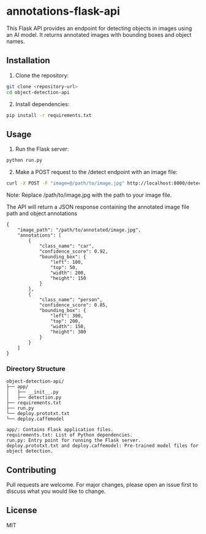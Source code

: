 # annotations-flask-api
This Flask API provides an endpoint for detecting objects in images using an AI model. It returns annotated images with bounding boxes and object names.

## Installation

1. Clone the repository:

```bash
git clone <repository-url>
cd object-detection-api
```
2. Install dependencies:

```bash
pip install -r requirements.txt
```

## Usage

1. Run the Flask server:

```bash
python run.py
```

2. Make a POST request to the /detect endpoint with an image file:

```bash
curl -X POST -F "image=@/path/to/image.jpg" http://localhost:8000/detect
```

Note: Replace /path/to/image.jpg with the path to your image file.

The API will return a JSON response containing the annotated image file path and object annotations

```plaintext
{
    "image_path": "/path/to/annotated/image.jpg",
    "annotations": [
        {
            "class_name": "car",
            "confidence_score": 0.92,
            "bounding_box": {
                "left": 100,
                "top": 50,
                "width": 200,
                "height": 150
            }
        },
        {
            "class_name": "person",
            "confidence_score": 0.85,
            "bounding_box": {
                "left": 300,
                "top": 200,
                "width": 150,
                "height": 300
            }
        }
    ]
}
```

### Directory Structure

```plaintext
object-detection-api/
├── app/
│   ├── __init__.py
│   ├── detection.py
├── requirements.txt
├── run.py
└── deploy.prototxt.txt
└── deploy.caffemodel

app/: Contains Flask application files.
requirements.txt: List of Python dependencies.
run.py: Entry point for running the Flask server.
deploy.prototxt.txt and deploy.caffemodel: Pre-trained model files for object detection.
```

## Contributing
Pull requests are welcome. For major changes, please open an issue first to discuss what you would like to change.

## License
MIT
